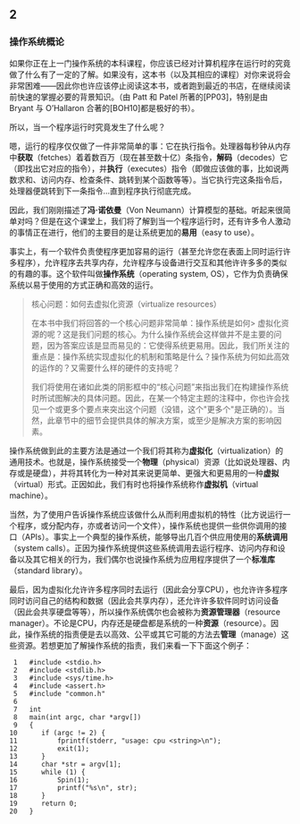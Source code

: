 ## 2

### 操作系统概论

如果你正在上一门操作系统的本科课程，你应该已经对计算机程序在运行时的究竟做了什么有了一定的了解。如果没有，这本书（以及其相应的课程）对你来说将会非常困难——因此你也许应该停止阅读这本书，或者跑到最近的书店，在继续阅读前快速的掌握必要的背景知识。（由 Patt 和 Patel 所著的[PP03]，特别是由 Bryant 与 O’Hallaron 合著的[BOH10]都是极好的书）。

所以，当一个程序运行时究竟发生了什么呢？

嗯，运行的程序仅仅做了一件非常简单的事：它在执行指令。处理器每秒钟从内存中**获取**（fetches）着着数百万（现在甚至数十亿）条指令，**解码**（decodes）它（即找出它对应的指令），并**执行**（executes）指令（即做应该做的事，比如说两数求和、访问内存、检查条件、跳转到某个函数等等）。当它执行完这条指令后，处理器便跳转到下一条指令…直到程序执行彻底完成。

因此，我们刚刚描述了**冯·诺依曼**（Von Neumann）计算模型的基础。听起来很简单对吗？但是在这个课堂上，我们将了解到当一个程序运行时，还有许多令人激动的事情正在进行，他们的主要目的是让系统更加的**易用**（easy to use）。

事实上，有一个软件负责使程序更加容易的运行（甚至允许您在表面上同时运行许多程序），允许程序去共享内存，允许程序与设备进行交互和其他许许多多的类似的有趣的事。这个软件叫做**操作系统**（operating system, OS），它作为负责确保系统以易于使用的方式正确和高效的运行。

> 核心问题：如何去虚拟化资源（virtualize resources）
> 
> 在本书中我们将回答的一个核心问题非常简单：操作系统是如何> 虚拟化资源的呢？这是我们问题的核心。为什么操作系统会这样做并不是主要的问题，因为答案应该是显而易见的：它使得系统更易用。因此，我们所关注的重点是：操作系统实现虚拟化的机制和策略是什么？操作系统为何如此高效的运作的？又需要什么样的硬件的支持呢？
> 
> 我们将使用在诸如此类的阴影框中的“核心问题”来指出我们在构建操作系统时所试图解决的具体问题。因此，在某一个特定主题的注释中，你也许会找见一个或更多个要点来突出这个问题（没错，这个"更多个"是正确的）。当然，此章节中的细节会提供具体的解决方案，或至少是解决方案的影响因素。

操作系统做到此的主要方法是通过一个我们将其称为**虚拟化**（virtualization）的通用技术。也就是，操作系统接受一个**物理**（physical）资源（比如说处理器、内存或是硬盘），并将其转化为一种对其来说更简单、更强大和更易用的一种**虚拟**（virtual）形式。正因如此，我们有时也将操作系统称作**虚拟机**（virtual machine）。

当然，为了使用户告诉操作系统应该做什么从而利用虚拟机的特性（比方说运行一个程序，或分配内存，亦或者访问一个文件），操作系统也提供一些供你调用的接口（APIs）。事实上一个典型的操作系统，能够导出几百个供应用使用的**系统调用**（system calls）。正因为操作系统提供这些系统调用去运行程序、访问内存和设备以及其它相关的行为，我们偶尔也说操作系统为应用程序提供了一个**标准库**（standard library）。

最后，因为虚拟化允许许多程序同时去运行（因此会分享CPU），也允许许多程序同时访问自己的结构和数据（因此会共享内存），还允许许多软件同时访问设备（因此会共享硬盘等等），所以操作系统偶尔也会被称为**资源管理器**（resource manager）。不论是CPU，内存还是硬盘都是系统的一种**资源**（resource）。因此，操作系统的指责便是去以高效、公平或其它可能的方法去**管理**（manage）这些资源。若想更加了解操作系统的指责，我们来看一下下面这个例子：

```
 1   #include <stdio.h>
 2   #include <stdlib.h>
 3   #include <sys/time.h>
 4   #include <assert.h>
 5   #include "common.h"
 6
 7   int
 8   main(int argc, char *argv[])
 9   {
10      if (argc != 2) {
11          fprintf(stderr, "usage: cpu <string>\n");
12          exit(1);
13      }
14      char *str = argv[1];
15      while (1) {
16          Spin(1);
17          printf("%s\n", str);
18      }
19      return 0;
20   }
```



